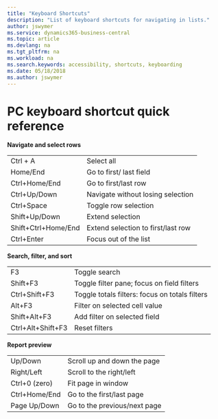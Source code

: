 ```yaml
---
title: "Keyboard Shortcuts"
description: "List of keyboard shortcuts for navigating in lists."
author: jswymer
ms.service: dynamics365-business-central
ms.topic: article
ms.devlang: na
ms.tgt_pltfrm: na
ms.workload: na
ms.search.keywords: accessibility, shortcuts, keyboarding
ms.date: 05/18/2018
ms.author: jswymer
---
```


# PC keyboard shortcut quick reference

**Navigate and select rows**

|||
|--|--|
|Ctrl + A|Select all|
|Home/End|Go to first/ last field|
|Ctrl+Home/End|Go to first/last row|
|Ctrl+Up/Down|Navigate without losing selection|
|Ctrl+Space|Toggle row selection|
|Shift+Up/Down|Extend selection|
|Shift+Ctrl+Home/End|Extend selection to first/last row|
|Ctrl+Enter|Focus out of the list|

**Search, filter, and sort**

|||
|--|--|
|F3|Toggle search|
|Shift+F3|Toggle filter pane; focus on field filters|
|Ctrl+Shift+F3|Toggle totals filters: focus on totals filters|
|Alt+F3|Filter on selected cell value|
|Shift+Alt+F3|Add filter on selected field|
|Ctrl+Alt+Shift+F3|Reset filters|

**Report preview**

|||
|-----------------|-------|
|Up/Down|Scroll up and down the page|  
|Right/Left|Scroll to the right/left |
|Ctrl+0 (zero)|Fit page in window |
|Ctrl+Home/End|Go to the first/last page|
|Page Up/Down|Go to the previous/next page|

<!-- 
**Searching and filtering lists**

|||
|-----------------|-------|
|F3|Activates the search box|
|Shift+F3|Opens and closes the filter pane focused on column filters|
|Ctrl+Shift+F3|Opens and closes the filter pane focused on totals filters|
|Alt+F3|Applies a column filter on the selected field value|
|Shift+Alt+F3|Opens the filter pane and adds a filter on selected column |
|Ctrl+Shift+Alt+F3|Resets filters|
-->